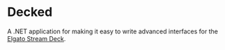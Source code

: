 # Decked
A .NET application for making it easy to write advanced interfaces
for the [Elgato Stream Deck](https://www.elgato.com/en/gaming/stream-deck).
